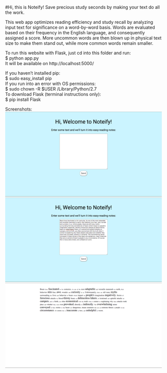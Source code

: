 #Hi, this is Noteify!
Save precious study seconds by making your text do all the work.

This web app optimizes reading efficiency and study recall by analyzing input text for significance on a word-by-word basis. Words are evaluated based on their frequency in the English language, and consequently assigned a score. More uncommon words are then blown up in physical text size to make them stand out, while more common words remain smaller.

To run this website with Flask, just cd into this folder and run:
<br />
$ python app.py
<br />
It will be available on http://localhost:5000/

If you haven’t installed pip:
<br />
$ sudo easy_install pip
<br />
If you run into an error with OS permissions:
<br />
$ sudo chown -R $USER /Library/Python/2.7
<br />
To download Flask (terminal instructions only):
<br />
$ pip install Flask

Screenshots:
<br />
![alt tag](screenshots/home.png)
<br />
![alt tag](screenshots/home_input_text.png)
<br />
![alt tag](screenshots/noteified.png)
